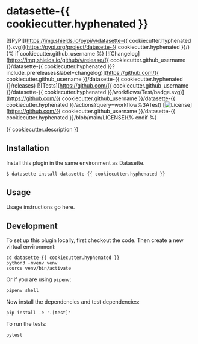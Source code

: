 # datasette-{{ cookiecutter.hyphenated }}

[![PyPI](https://img.shields.io/pypi/v/datasette-{{ cookiecutter.hyphenated }}.svg)](https://pypi.org/project/datasette-{{ cookiecutter.hyphenated }}/){% if cookiecutter.github_username %}
[![Changelog](https://img.shields.io/github/v/release/{{ cookiecutter.github_username }}/datasette-{{ cookiecutter.hyphenated }}?include_prereleases&label=changelog)](https://github.com/{{ cookiecutter.github_username }}/datasette-{{ cookiecutter.hyphenated }}/releases)
[![Tests](https://github.com/{{ cookiecutter.github_username }}/datasette-{{ cookiecutter.hyphenated }}/workflows/Test/badge.svg)](https://github.com/{{ cookiecutter.github_username }}/datasette-{{ cookiecutter.hyphenated }}/actions?query=workflow%3ATest)
[![License](https://img.shields.io/badge/license-Apache%202.0-blue.svg)](https://github.com/{{ cookiecutter.github_username }}/datasette-{{ cookiecutter.hyphenated }}/blob/main/LICENSE){% endif %}

{{ cookiecutter.description }}

## Installation

Install this plugin in the same environment as Datasette.

    $ datasette install datasette-{{ cookiecutter.hyphenated }}

## Usage

Usage instructions go here.

## Development

To set up this plugin locally, first checkout the code. Then create a new virtual environment:

    cd datasette-{{ cookiecutter.hyphenated }}
    python3 -mvenv venv
    source venv/bin/activate

Or if you are using `pipenv`:

    pipenv shell

Now install the dependencies and test dependencies:

    pip install -e '.[test]'

To run the tests:

    pytest
